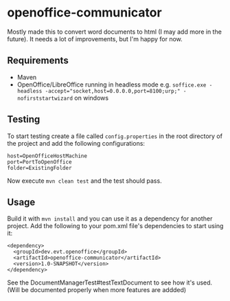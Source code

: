 # openoffice-communicator
Mostly made this to convert word documents to html (I may add more in the future). It needs a lot of improvements, but I'm happy for now.

## Requirements
* Maven
* OpenOffice/LibreOffice running in headless mode e.g. ``soffice.exe -headless -accept="socket,host=0.0.0.0,port=8100;urp;" -nofirststartwizard`` on windows

## Testing
To start testing create a file called ``config.properties`` in the root directory of the project and add the following configurations:

  ```
  host=OpenOfficeHostMachine
  port=PortToOpenOffice
  folder=ExistingFolder
  ```

Now execute ``mvn clean test`` and the test should pass.

## Usage
Build it with ``mvn install`` and you can use it as a dependency for another project. Add the following to your pom.xml file's dependencies to start using it:

  ```
  <dependency>
    <groupId>dev.evt.openoffice</groupId>
    <artifactId>openoffice-communicator</artifactId>
    <version>1.0-SNAPSHOT</version>
  </dependency>
  ```
  
  See the DocumentManagerTest#testTextDocument to see how it's used. (Will be documented properly when more features are addded)
